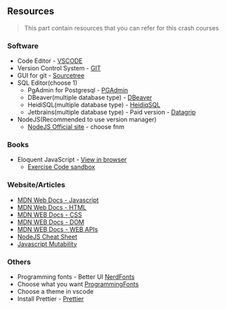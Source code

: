 ## Resources

> This part contain resources that you can refer for this crash courses

### Software

- Code Editor - [VSCODE](https://code.visualstudio.com/)
- Version Control System - [GIT](https://git-scm.com/downloads)
- GUI for git - [Sourcetree](https://www.sourcetreeapp.com/)
- SQL Editor(choose 1)
  - PgAdmin for Postgresql - [PGAdmin](https://www.sourcetreeapp.com/)
  - DBeaver(multiple database type) - [DBeaver](https://dbeaver.io/)
  - HeidiSQL(multiple database type) - [HeidiqSQL](https://www.heidisql.com/)
  - Jetbrains(multiple database type) - Paid version - [Datagrip](https://www.jetbrains.com/datagrip/)
- NodeJS(Recommended to use version manager)
  - [NodeJS Official site](https://nodejs.org/en/download/package-manager) - choose fnm

### Books

- Eloquent JavaScript - [View in browser](https://eloquentjavascript.net/)
  - [Exercise Code sandbox](https://eloquentjavascript.net/code/)

### Website/Articles

- [MDN Web Docs - Javascript](https://developer.mozilla.org/en-US/docs/Web/JavaScript)
- [MDN Web Docs - HTML](https://developer.mozilla.org/en-US/docs/Web/HTML)
- [MDN WEB Docs - CSS](https://developer.mozilla.org/en-US/docs/Web/CSS)
- [MDN WEB Docs - DOM](https://developer.mozilla.org/en-US/docs/Web/API/Document_Object_Model)
- [MDN WEB Docs - WEB APIs](https://developer.mozilla.org/en-US/docs/Web/API)
- [NodeJS Cheat Sheet](https://overapi.com/nodejs)
- [Javascript Mutability](https://daveceddia.com/react-redux-immutability-guide/#what-is-immutability)

### Others

- Programming fonts - Better UI [NerdFonts](https://www.nerdfonts.com/)
- Choose what you want [ProgrammingFonts](https://www.programmingfonts.org/)
- Choose a theme in vscode
- Install Prettier - [Prettier](https://marketplace.visualstudio.com/items?itemName=esbenp.prettier-vscode)
